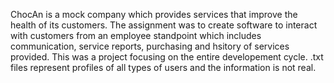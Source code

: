 ChocAn is a mock company which provides services that improve the health of its customers. 
The assignment was to create software to interact with customers from an employee standpoint
which includes communication, service reports, purchasing and hsitory of services provided.
This was a project focusing on the entire developement cycle.
.txt files represent profiles of all types of users and the information is not real.
